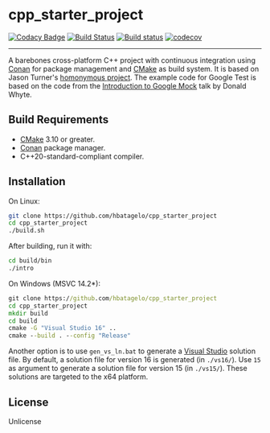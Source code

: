# cpp_starter_project

[![Codacy Badge](https://api.codacy.com/project/badge/Grade/700a7eed3d8340acbbeb7a495c123a33)](https://app.codacy.com/app/hbatagelo/cpp_starter_project?utm_source=github.com&utm_medium=referral&utm_content=hbatagelo/cpp_starter_project&utm_campaign=Badge_Grade_Dashboard) [![Build Status](https://travis-ci.org/hbatagelo/cpp_starter_project.svg?branch=master)](https://travis-ci.org/hbatagelo/cpp_starter_project) [![Build status](https://ci.appveyor.com/api/projects/status/66fs8jswu3760qak?svg=true)](https://ci.appveyor.com/project/hbatagelo/cpp-starter-project) [![codecov](https://codecov.io/gh/hbatagelo/cpp_starter_project/branch/master/graph/badge.svg)](https://codecov.io/gh/hbatagelo/cpp_starter_project)

---------
A barebones cross-platform C++ project with continuous integration using [Conan](https://conan.io) for package management and [CMake](https://cmake.org) as build system. It is based on Jason Turner's [homonymous project](https://github.com/lefticus/cpp_starter_project). The example code for Google Test is based on the code from the [Introduction to Google Mock](http://donsoft.io/gmock-presentation/) talk by Donald Whyte.

## Build Requirements

*   [CMake](https://cmake.org/download) 3.10 or greater.
*   [Conan](https://conan.io/downloads.html) package manager.
*   C++20-standard-compliant compiler.

## Installation

On Linux:

```sh
git clone https://github.com/hbatagelo/cpp_starter_project
cd cpp_starter_project
./build.sh
```

After building, run it with:

```sh
cd build/bin
./intro
```

On Windows (MSVC 14.2*):

```bat
git clone https://github.com/hbatagelo/cpp_starter_project
cd cpp_starter_project
mkdir build
cd build
cmake -G "Visual Studio 16" ..
cmake --build . --config "Release"
```

Another option is to use `gen_vs_ln.bat` to generate a [Visual Studio](https://visualstudio.microsoft.com/vs/) solution file. By default, a solution file for version 16 is generated (in `./vs16/`). Use `15` as argument to generate a solution file for version 15 (in `./vs15/`). These solutions are targeted to the x64 platform.

## License

Unlicense
